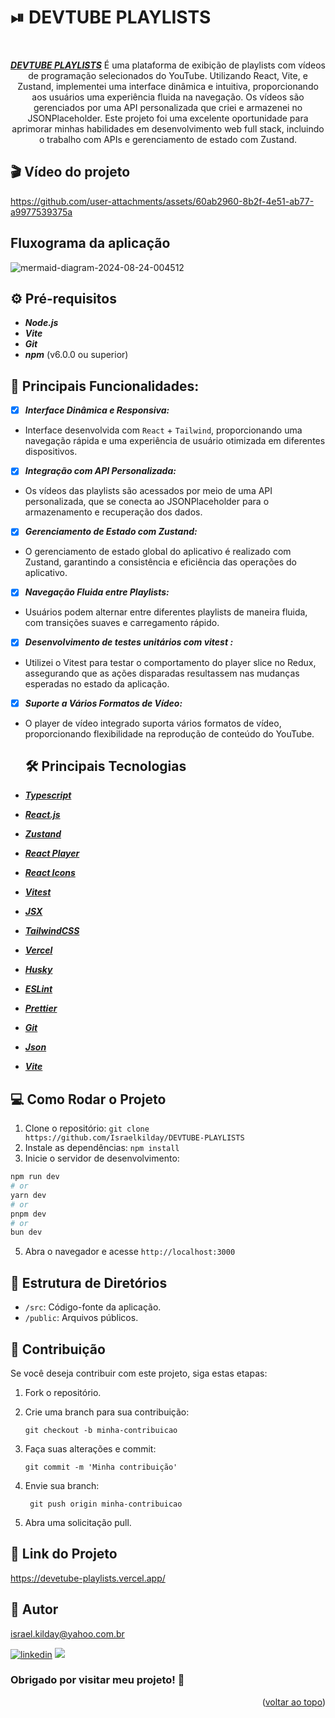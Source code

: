 # ⏯ DEVTUBE PLAYLISTS

<a name="readme-top"></a>

<div align="center"><br>

**_[DEVTUBE PLAYLISTS](https://devetube-playlists.vercel.app/)_** É uma plataforma de exibição de playlists com vídeos de programação selecionados do YouTube. Utilizando React, Vite, e Zustand, implementei uma interface dinâmica e intuitiva,  proporcionando aos usuários uma experiência fluida na navegação. Os vídeos são gerenciados por uma API personalizada que criei e armazenei no JSONPlaceholder. Este projeto foi uma excelente oportunidade para aprimorar minhas habilidades em desenvolvimento web full stack, incluindo o trabalho com APIs e gerenciamento de estado com Zustand.

 </div>

## 🎬 Vídeo do projeto

https://github.com/user-attachments/assets/60ab2960-8b2f-4e51-ab77-a9977539375a

## Fluxograma da aplicação

![mermaid-diagram-2024-08-24-004512](https://github.com/user-attachments/assets/7ac9c11e-0ddb-4e14-91e5-90503db4f764)

## ⚙️ Pré-requisitos

- **_Node.js_** 
- **_Vite_** 
- **_Git_** 
- **_npm_** (v6.0.0 ou superior)

## 🚀 Principais Funcionalidades:

- [x] **_Interface Dinâmica e Responsiva:_**
- Interface desenvolvida com `React` + `Tailwind`, proporcionando uma navegação rápida e uma experiência de usuário otimizada em diferentes dispositivos.
- [x] **_Integração com API Personalizada:_**
- Os vídeos das playlists são acessados por meio de uma API personalizada, que se conecta ao JSONPlaceholder para o armazenamento e recuperação dos dados. 
- [x] **_Gerenciamento de Estado com Zustand:_**
- O gerenciamento de estado global do aplicativo é realizado com Zustand, garantindo a consistência e eficiência das operações do aplicativo.
- [x] **_Navegação Fluida entre Playlists:_**
- Usuários podem alternar entre diferentes playlists de maneira fluida, com transições suaves e carregamento rápido.
- [x] **_Desenvolvimento de testes unitários com vitest :_**
- Utilizei o Vitest para testar o comportamento do player slice no Redux, assegurando que as ações disparadas resultassem nas mudanças esperadas no estado da aplicação.
- [x] **_Suporte a Vários Formatos de Vídeo:_**
- O player de vídeo integrado suporta vários formatos de vídeo, proporcionando flexibilidade na reprodução de conteúdo do YouTube.

  ## 🛠️ Principais Tecnologias

- **_[Typescript](https://www.typescriptlang.org/)_**
- **_[React.js](https://pt-br.legacy.reactjs.org/)_**
- **_[Zustand](https://zustand-demo.pmnd.rs/)_**
- **_[React Player](https://www.npmjs.com/package/react-player)_**
- **_[React Icons](https://react-icons.github.io/react-icons/)_**
- **_[Vitest](https://vitest.dev/)_**
- **_[JSX](https://pt-br.legacy.reactjs.org/docs/introducing-jsx.html)_**
- **_[TailwindCSS](https://tailwindcss.com/)_**
- **_[Vercel](https://vercel.com/docs)_**
- **_[Husky](https://www.freecodecamp.org/portuguese/news/como-adicionar-hooks-de-commit-ao-git-com-husky-para-automatizar-tarefas/)_**
- **_[ESLint](https://eslint.org/)_**
- **_[Prettier](https://prettier.io/)_**
- **_[Git](https://www.git-scm.com/)_**
- **_[Json](https://www.alura.com.br/artigos/o-que-e-json?srsltid=AfmBOoonPgYWZgipvX0C88zvP30p00jehy5hiO-T_XiCz-hsGSQ8g2SR)_**
- **_[Vite](https://vitejs.dev/)_**

## 💻 Como Rodar o Projeto

1.  Clone o repositório: `git clone https://github.com/Israelkilday/DEVTUBE-PLAYLISTS`
2.  Instale as dependências: `npm install`
3.  Inicie o servidor de desenvolvimento:
```bash
npm run dev
# or
yarn dev
# or
pnpm dev
# or
bun dev
```  
5.  Abra o navegador e acesse `http://localhost:3000`

## 📁 Estrutura de Diretórios

- `/src`: Código-fonte da aplicação.
- `/public`: Arquivos públicos.

## 🤝 Contribuição

Se você deseja contribuir com este projeto, siga estas etapas:

1. Fork o repositório.

2. Crie uma branch para sua contribuição:

   ```shell
   git checkout -b minha-contribuicao

   ```

3. Faça suas alterações e commit:

   ```shell
   git commit -m 'Minha contribuição'

   ```

4. Envie sua branch:

   ```shell
    git push origin minha-contribuicao

   ```

5. Abra uma solicitação pull.

## 🔗 Link do Projeto

https://devetube-playlists.vercel.app/

## 🧠 Autor

israel.kilday@yahoo.com.br

[![linkedin](https://img.shields.io/badge/LinkedIn-0077B5?style=for-the-badge&logo=linkedin&logoColor=white)](https://www.linkedin.com/in/israel-kilday-machado-de-souza-801482230) <a href="mailto:israelkilday27@gmail.com">
<img src="https://img.shields.io/badge/Gmail-333333?style=for-the-badge&logo=gmail&logoColor=red" />
</a>

### Obrigado por visitar meu projeto! 👋

 <p align="right">(<a href="#readme-top">voltar ao topo</a>)</p>
